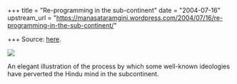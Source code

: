 +++
title = "Re-programming in the sub-continent"
date = "2004-07-16"
upstream_url = "https://manasataramgini.wordpress.com/2004/07/16/re-programming-in-the-sub-continent/"

+++
Source: [here](https://manasataramgini.wordpress.com/2004/07/16/re-programming-in-the-sub-continent/).

[![](https://lh5.googleusercontent.com/-2TsWiCk6IxU/TwvtX99OY8I/AAAAAAAACVE/4xqbMnChMZw/s400/reprog.jpg)](https://picasaweb.google.com/lh/photo/rpQrOANL0PhYUhSwDkQ09dMTjNZETYmyPJy0liipFm0?feat=embedwebsite)

An elegant illustration of the process by which some well-known
ideologies have perverted the Hindu mind in the subcontinent.

